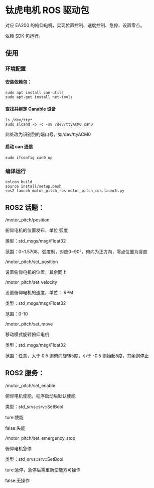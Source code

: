 # 钛虎电机 ROS 驱动包

对应 EA200 的俯仰电机，实现位置控制、速度控制、急停、设置零点。

依赖 SDK 包运行。

## 使用

### 环境配置

#### 安装依赖包：

```
sudo apt install can-utils
sudo apt-get install net-tools
```

#### 查找并绑定 Canable 设备

```
ls /dev/tty*
sudo slcand -o -c -s8 /dev/ttyACM0 can0
```

此处改为识别到的端口号，如/dev/ttyACM0

#### 启动 can 通信

```
sudo ifconfig can0 up
```

### 编译运行

```
colcon build
source install/setup.bash
ros2 launch motor_pitch_ros motor_pitch_ros.launch.py
```

## ROS2 话题：

/motor_pitch/position

俯仰电机的位置发布，单位 弧度

类型：std_msgs/msg/Float32

范围：0~1.5708，弧度制，对应0~90°，俯向为正方向，零点位置为竖直

/motor_pitch/set_position

设置俯仰电机的位置，其余同上

/motor_pitch/set_velocity

设置俯仰电机的速度，单位： RPM

类型：std_msgs/msg/Float32

范围：0-10

/motor_pitch/set_move

移动模式旋转俯仰电机

类型：std_msgs/msg/Float32

范围：任意，大于 0.5 则俯向旋转5度，小于 -0.5 则抬起5度，其余则停止

## ROS2 服务：

/motor_pitch/set_enable

俯仰电机使能，程序启动后默认使能

类型：std_srvs::srv::SetBool

ture:使能

false:失能

/motor_pitch/set_emergency_stop

俯仰电机急停

类型：std_srvs::srv::SetBool

ture:急停，急停后需重新使能方可操作

false:无操作
